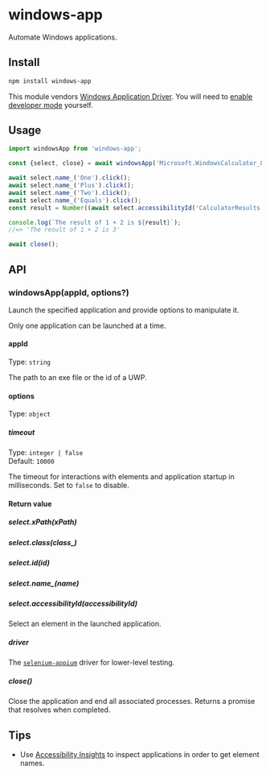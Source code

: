 # windows-app

Automate Windows applications.

## Install

```sh
npm install windows-app
```

This module vendors [Windows Application Driver](https://github.com/microsoft/WinAppDriver#readme). You will need to [enable developer mode](https://docs.microsoft.com/windows/apps/get-started/enable-your-device-for-development#activate-developer-mode-sideload-apps-and-access-other-developer-features) yourself.

## Usage

```js
import windowsApp from 'windows-app';

const {select, close} = await windowsApp('Microsoft.WindowsCalculator_8wekyb3d8bbwe!App'); // Calculator app

await select.name_('One').click();
await select.name_('Plus').click();
await select.name_('Two').click();
await select.name_('Equals').click();
const result = Number((await select.accessibilityId('CalculatorResults').getText()).replace('Display is', ''));

console.log(`The result of 1 + 2 is ${result}`);
//=> 'The result of 1 + 2 is 3'

await close();
```

## API

### windowsApp(appId, options?)

Launch the specified application and provide options to manipulate it.

Only one application can be launched at a time.

#### appId

Type: `string`

The path to an exe file or the id of a UWP.

#### options

Type: `object`

##### timeout

Type: `integer | false`\
Default: `10000`

The timeout for interactions with elements and application startup in milliseconds. Set to `false` to disable.

#### Return value

##### select.xPath(xPath)

##### select.class(class_)

##### select.id(id)

##### select.name_(name)

##### select.accessibilityId(accessibilityId)

Select an element in the launched application.

##### driver

The [`selenium-appium`](https://github.com/react-native-windows/selenium-appium#readme) driver for lower-level testing.

##### close()

Close the application and end all associated processes. Returns a promise that resolves when completed.

## Tips

- Use [Accessibility Insights](https://accessibilityinsights.io) to inspect applications in order to get element names.
